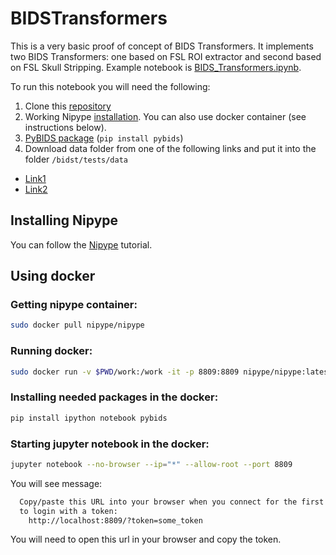 # BIDSTransformers

This is a very basic proof of concept of BIDS Transformers.
It implements two BIDS Transformers: one based on FSL ROI extractor and second based on FSL Skull Stripping.
Example notebook is [BIDS_Transformers.ipynb](https://github.com/neuro-ml/BIDSTransformers/blob/master/BIDS_Transformers.ipynb).

To run this notebook you will need the following:

1. Clone this [repository](https://github.com/neuro-ml/BIDSTransformers)
2. Working Nipype [installation](https://github.com/nipy/nipype). You can also use docker container (see instructions below).
3. [PyBIDS package](https://github.com/INCF/pybids) (`pip install pybids`)
4. Download data folder from one of the following links and put it into the folder `/bidst/tests/data`

* [Link1](https://drive.google.com/drive/folders/0B6U5KQalulfAOXlHYkdIa25QbG8?usp=sharing)
* [Link2](https://www.dropbox.com/sh/kh5vkp5s5n6eebh/AABejlvSqHV1HhFy91r9nrT8a?dl=0)

## Installing Nipype 

You can follow the [Nipype](https://miykael.github.io/nipype_tutorial/) tutorial.

## Using docker

### Getting nipype container:

```bash
sudo docker pull nipype/nipype
```

### Running docker:

```bash
sudo docker run -v $PWD/work:/work -it -p 8809:8809 nipype/nipype:latest
```

### Installing needed packages in the docker:

```bash
pip install ipython notebook pybids
```

### Starting jupyter notebook in the docker:

```bash
jupyter notebook --no-browser --ip="*" --allow-root --port 8809
```

You will see message:

```bash
  Copy/paste this URL into your browser when you connect for the first time,
  to login with a token:
    http://localhost:8809/?token=some_token
```

You will need to open this url in your browser and copy the token.
